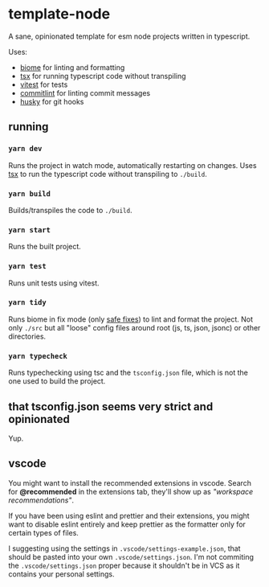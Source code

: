 # template-node

A sane, opinionated template for esm node projects written in typescript.

Uses:

- [biome](https://github.com/biomejs/biome) for linting and formatting
- [tsx](https://github.com/privatenumber/tsx) for running typescript code without transpiling
- [vitest](https://github.com/vitest-dev/vitest) for tests
- [commitlint](https://github.com/conventional-changelog/commitlint) for linting commit messages
- [husky](https://github.com/typicode/husky) for git hooks

## running

### `yarn dev`

Runs the project in watch mode, automatically restarting on changes. Uses [tsx](https://github.com/privatenumber/tsx) to run the typescript code without transpiling to `./build`.

### `yarn build`

Builds/transpiles the code to `./build`.

### `yarn start`

Runs the built project.

### `yarn test`

Runs unit tests using vitest.

### `yarn tidy`

Runs biome in fix mode (only [safe fixes](https://biomejs.dev/linter/#safe-fixes)) to lint and format the project. Not only `./src` but all "loose" config files around root (js, ts, json, jsonc) or other directories.

### `yarn typecheck`

Runs typechecking using tsc and the `tsconfig.json` file, which is not the one used to build the project.

## that tsconfig.json seems very strict and opinionated

Yup.

## vscode

You might want to install the recommended extensions in vscode. Search for **@recommended** in the extensions tab, they'll show up as _"workspace recommendations"_.

If you have been using eslint and prettier and their extensions, you might want to disable eslint entirely and keep prettier as the formatter only for certain types of files.

I suggesting using the settings in `.vscode/settings-example.json`, that should be pasted into your own `.vscode/settings.json`. I'm not commiting the `.vscode/settings.json` proper because it shouldn't be in VCS as it contains your personal settings.
